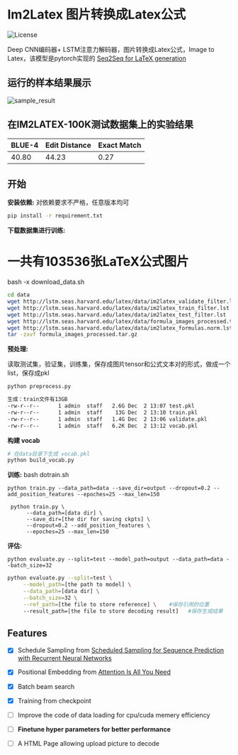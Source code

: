 # Im2Latex 图片转换成Latex公式

![License](https://img.shields.io/apm/l/vim-mode.svg)

Deep CNN编码器+ LSTM注意力解码器，图片转换成Latex公式，Image to Latex，该模型是pytorch实现的  [Seq2Seq for LaTeX generation](https://guillaumegenthial.github.io/image-to-latex.html)


## 运行的样本结果展示



![sample_result](imgs/sample_result.png)





## 在IM2LATEX-100K测试数据集上的实验结果 

| BLUE-4 | Edit Distance | Exact Match |
| ------ | ------------- | ----------- |
| 40.80  | 44.23         | 0.27        |



## 开始



**安装依赖:**
对依赖要求不严格，任意版本均可
```bash
pip install -r requirement.txt
```

**下载数据集进行训练:**
# 一共有103536张LaTeX公式图片
bash -x download_data.sh
```bash
cd data
wget http://lstm.seas.harvard.edu/latex/data/im2latex_validate_filter.lst
wget http://lstm.seas.harvard.edu/latex/data/im2latex_train_filter.lst
wget http://lstm.seas.harvard.edu/latex/data/im2latex_test_filter.lst
wget http://lstm.seas.harvard.edu/latex/data/formula_images_processed.tar.gz
wget http://lstm.seas.harvard.edu/latex/data/im2latex_formulas.norm.lst
tar -zxvf formula_images_processed.tar.gz
```

**预处理:**

读取测试集，验证集，训练集，保存成图片tensor和公式文本对的形式，做成一个list，保存成pkl

```bash
python preprocess.py

生成：train文件有13GB
-rw-r--r--      1 admin  staff   2.6G Dec  2 13:07 test.pkl
-rw-r--r--      1 admin  staff    13G Dec  2 13:10 train.pkl
-rw-r--r--      1 admin  staff   1.4G Dec  2 13:06 validate.pkl
-rw-r--r--      1 admin  staff   6.2K Dec  2 13:12 vocab.pkl

```

**构建 vocab**
```bash
# 在data目录下生成 vocab.pkl
python build_vocab.py
```

**训练:**
bash dotrain.sh
```
python train.py --data_path=data --save_dir=output --dropout=0.2 --add_position_features --epoches=25 --max_len=150
```
     python train.py \
          --data_path=[data dir] \
          --save_dir=[the dir for saving ckpts] \
          --dropout=0.2 --add_position_features \
          --epoches=25 --max_len=150
**评估:**

```buildoutcfg
python evaluate.py --split=test --model_path=output --data_path=data --batch_size=32
```

```bash
python evaluate.py --split=test \
     --model_path=[the path to model] \
     --data_path=[data dir] \
     --batch_size=32 \
     --ref_path=[the file to store reference] \    #保存引用的位置
     --result_path=[the file to store decoding result]   #保存生成结果
```



## Features

- [x] Schedule Sampling from [Scheduled Sampling for Sequence Prediction with Recurrent Neural Networks](https://arxiv.org/pdf/1506.03099.pdf)
- [x] Positional Embedding from [Attention Is All You Need](https://arxiv.org/abs/1706.03762)
- [x] Batch beam search
- [x] Training from checkpoint 
- [ ] Improve the code of data loading for cpu/cuda memery efficiency 
- [ ] **Finetune hyper parameters for better performance**
- [ ] A HTML Page allowing upload picture to decode

































